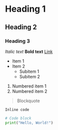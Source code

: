 # Heading 1
## Heading 2
### Heading 3

*Italic text*
**Bold text**
[Link](https://www.example.com)

- Item 1
- Item 2
  - Subitem 1
  - Subitem 2

1. Numbered item 1
2. Numbered item 2

> Blockquote

`Inline code`

```python
# Code block
print("Hello, World!")